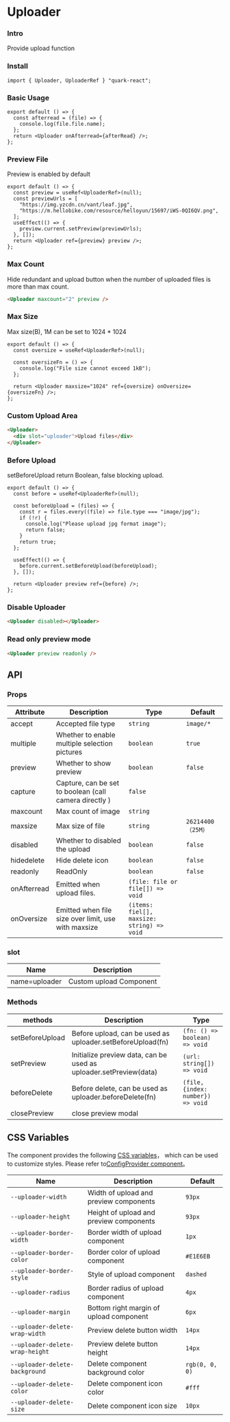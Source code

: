 # Uploader

### Intro

Provide upload function

### Install

```tsx
import { Uploader, UploaderRef } "quark-react";
```

### Basic Usage

```tsx
export default () => {
  const afterread = (file) => {
    console.log(file.file.name);
  };
  return <Uploader onAfterread={afterRead} />;
};
```

### Preview File

Preview is enabled by default

```tsx
export default () => {
  const preview = useRef<UploaderRef>(null);
  const previewUrls = [
    "https://img.yzcdn.cn/vant/leaf.jpg",
    "https://m.hellobike.com/resource/helloyun/15697/iWS-0QI6QV.png",
  ];
  useEffect(() => {
    preview.current.setPreview(previewUrls);
  }, []);
  return <Uploader ref={preview} preview />;
};
```

### Max Count

Hide redundant and upload button when the number of uploaded files is more than max count.

```html
<Uploader maxcount="2" preview />
```

### Max Size

Max size(B), 1M can be set to 1024 \* 1024

```tsx
export default () => {
  const oversize = useRef<UploaderRef>(null);

  const oversizeFn = () => {
    console.log("File size cannot exceed 1kB");
  };

  return <Uploader maxsize="1024" ref={oversize} onOversize={oversizeFn} />;
};
```

### Custom Upload Area

```html
<Uploader>
  <div slot="uploader">Upload files</div>
</Uploader>
```

### Before Upload

setBeforeUpload return Boolean, false blocking upload.

```tsx
export default () => {
  const before = useRef<UploaderRef>(null);

  const beforeUpload = (files) => {
    const r = files.every((file) => file.type === "image/jpg");
    if (!r) {
      console.log("Please upload jpg format image");
      return false;
    }
    return true;
  };

  useEffect(() => {
    before.current.setBeforeUpload(beforeUpload);
  }, []);

  return <Uploader preview ref={before} />;
};
```

### Disable Uploader

```html
<Uploader disabled></Uploader>
```

### Read only preview mode

```html
<Uploader preview readonly />
```

## API

### Props

| Attribute   | Description                                            | Type                                     | Default            |
| ----------- | ------------------------------------------------------ | ---------------------------------------- | ------------------ |
| accept      | Accepted file type                                     | `string`                                | `image/*`          |
| multiple    | Whether to enable multiple selection pictures          | `boolean`                               | `true`             |
| preview     | Whether to show preview                                | `boolean`                                | `false`            |
| capture     | Capture, can be set to boolean (call camera directly ) | `false`                                  |
| maxcount    | Max count of image                                     | `string`                                |
| maxsize     | Max size of file                                       | `string`                                | `26214400 （25M）` |
| disabled    | Whether to disabled the upload                         | `boolean`                               | `false`            |
| hidedelete  | Hide delete icon                                       | `boolean`                                | `false`            |
| readonly    | ReadOnly                                               | `boolean`                                | `false`            |
| onAfterread | Emitted when upload files.                             | `(file: file or file[]) => void`         |                    |
| onOversize  | Emitted when file size over limit, use with maxsize    | `(items: fiel[], maxsize: string) => void` |                    |

### slot

| Name          | Description             |
| ------------- | ----------------------- |
| name=uploader | Custom upload Component |

### Methods

| methods         | Description                                                       | Type                              |
| --------------- | ----------------------------------------------------------------- | --------------------------------- |
| setBeforeUpload | Before upload, can be used as uploader.setBeforeUpload(fn)        | `(fn: () => boolean) => void`     |
| setPreview      | Initialize preview data, can be used as uploader.setPreview(data) | `(url: string[]) => void`         |
| beforeDelete    | Before delete, can be used as uploader.beforeDelete(fn)           | `(file, {index: number}) => void` |
| closePreview    | close preview modal                                               |                                   |

## CSS Variables

The component provides the following [CSS variables](https://developer.mozilla.org/zh-CN/docs/Web/CSS/Using_CSS_custom_properties)， which can be used to customize styles. Please refer to[ConfigProvider component](#/zh-CN/guide/theme)。

| Name                            | Description                             | Default        |
| ------------------------------- | --------------------------------------- | -------------- |
| `--uploader-width`              | Width of upload and preview components  | `93px`         |
| `--uploader-height`             | Height of upload and preview components | `93px`         |
| `--uploader-border-width`       | Border width of upload component        | `1px`          |
| `--uploader-border-color`       | Border color of upload component        | `#E1E6EB`      |
| `--uploader-border-style`       | Style of upload component               | `dashed`       |
| `--uploader-radius`             | Border radius of upload component       | `4px`          |
| `--uploader-margin`             | Bottom right margin of upload component | `6px`          |
| `--uploader-delete-wrap-width`  | Preview delete button width             | `14px `        |
| `--uploader-delete-wrap-height` | Preview delete button height            | `14px`         |
| `--uploader-delete-background`  | Delete component background color       | `rgb(0, 0, 0)` |
| `--uploader-delete-color`       | Delete component icon color             | `#fff`         |
| `--uploader-delete-size`        | Delete component icon size              | `10px`         |
